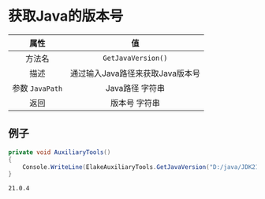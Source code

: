 # 获取Java的版本号

|      属性       |                值                |
| :-------------: | :------------------------------: |
|     方法名      |        `GetJavaVersion()`        |
|      描述       | 通过输入Java路径来获取Java版本号 |
| 参数 `JavaPath` |         Java路径 字符串          |
|      返回       |          版本号 字符串           |

## 例子

```C# [代码示例]
private void AuxiliaryTools()
{
    Console.WriteLine(ElakeAuxiliaryTools.GetJavaVersion("D:/java/JDK21"));
}
```

``` [输出]
21.0.4
```
